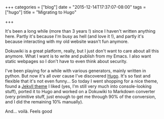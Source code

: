 +++
categories = ["blog"]
date = "2015-12-14T17:37:07-08:00"
tags = ["hugo"]
title = "Migrating to Hugo"

+++

It's been a long while (more than 3 years !) since I haven't written anything
here. Partly it's because I'm busy as hell (and love it !), and partly it's
because interacting with my old website wasn't fun anymore.

Dokuwiki is a great platform, really, but I just don't want to care about all
this anymore. What I want is to write and publish from my Emacs. I also want
static webpages so I don't have to even think about security.

I've been playing for a while with various generators, mainly written in
python. But now it's all over cause I've discovered [Hugo](http://gohugo.io/).
It's so fast and flexible that it's not even funny...  So today I went shopping
for a nice theme, found
a [Jekyll theme](https://github.com/jekyllbootstrap/theme-the-program) I liked
(yes, I'm still very much into console-looking stuff), ported it to Hugo and
worked on a Dokuwiki to Markdown converter (very primitive stuff, just enough
to get me through 90% of the conversion, and I did the remaining 10% manually).

And... voilà. Feels good
